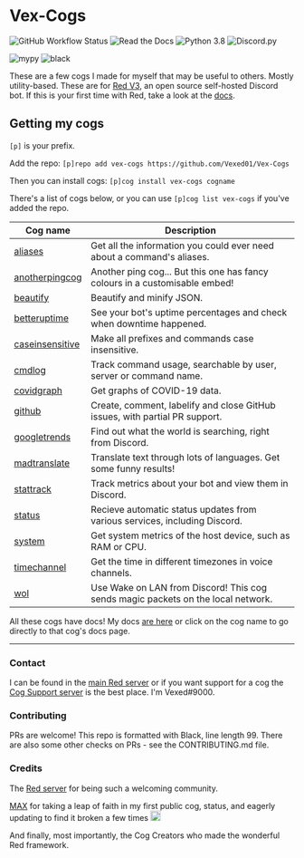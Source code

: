 # Vex-Cogs

![GitHub Workflow Status](https://img.shields.io/github/workflow/status/Vexed01/Vex-Cogs/Checks?label=checks&style=for-the-badge)
![Read the Docs](https://img.shields.io/readthedocs/vex-cogs?style=for-the-badge)
![Python 3.8](https://img.shields.io/badge/python-v3.8-blue?style=for-the-badge)
![Discord.py](https://img.shields.io/badge/discord-py-blue?style=for-the-badge)

![mypy](https://img.shields.io/badge/mypy-checked-brightgreen?style=for-the-badge)
![black](https://img.shields.io/badge/style-black-000000?style=for-the-badge&?link=https://github.com/psf/black)

These are a few cogs I made for myself that may be useful to others. Mostly utility-based.
These are for [Red V3](https://github.com/Cog-Creators/Red-DiscordBot/), an open source self-hosted Discord bot. If this is your first time with Red,
take a look at the [docs](https://docs.discord.red).

## Getting my cogs

`[p]` is your prefix.

Add the repo: `[p]repo add vex-cogs https://github.com/Vexed01/Vex-Cogs`

Then you can install cogs: `[p]cog install vex-cogs cogname`

There's a list of cogs below, or you can use `[p]cog list vex-cogs` if you've added the repo.

| Cog name | Description |
| --- | --- |
| [aliases](https://s.vexcodes.com/c/aliases) | Get all the information you could ever need about a command's aliases. |
| [anotherpingcog](https://s.vexcodes.com/c/anotherpingcog) | Another ping cog... But this one has fancy colours in a customisable embed! |
| [beautify](https://s.vexcodes.com/c/beautify) | Beautify and minify JSON. |
| [betteruptime](https://s.vexcodes.com/c/betteruptime) | See your bot's uptime percentages and check when downtime happened. |
| [caseinsensitive](https://s.vexcodes.com/c/caseinsensitive) | Make all prefixes and commands case insensitive. |
| [cmdlog](https://s.vexcodes.com/c/cmdlog) | Track command usage, searchable by user, server or command name. |
| [covidgraph](https://s.vexcodes.com/c/covidgraph) | Get graphs of COVID-19 data. |
| [github](https://s.vexcodes.com/c/github) | Create, comment, labelify and close GitHub issues, with partial PR support. |
| [googletrends](https://s.vexcodes.com/c/googletrends) | Find out what the world is searching, right from Discord. |
| [madtranslate](https://s.vexcodes.com/c/madtranslate) | Translate text through lots of languages. Get some funny results! |
| [stattrack](https://s.vexcodes.com/c/stattrack) | Track metrics about your bot and view them in Discord. |
| [status](https://s.vexcodes.com/c/status) | Recieve automatic status updates from various services, including Discord. |
| [system](https://s.vexcodes.com/c/system) | Get system metrics of the host device, such as RAM or CPU. |
| [timechannel](https://s.vexcodes.com/c/timechannel) | Get the time in different timezones in voice channels. |
| [wol](https://s.vexcodes.com/c/wol) | Use Wake on LAN from Discord! This cog sends magic packets on the local network.

All these cogs have docs! My docs [are here](https://cogdocs.vexcodes.com/en/latest) or click on the cog name to go directly to that cog's docs page.

---

### Contact

I can be found in the [main Red server](https://discord.gg/red) or if you want support for a cog the [Cog Support server](https://discord.gg/GET4DVk) is the best place. I'm Vexed#9000.

### Contributing

PRs are welcome! This repo is formatted with Black, line length 99. There are also some other checks on PRs - see the CONTRIBUTING.md file.

### Credits

The [Red server](https://discord.gg/red) for being such a welcoming community.

[MAX](https://github.com/maxbooiii) for taking a leap of faith in my first public cog, status, and eagerly updating to find it broken a few times
<img src="https://media.discordapp.net/attachments/133251234164375552/813322657185136650/aha.png" alt="aha" width="18" height="18">

And finally, most importantly, the Cog Creators who made the wonderful Red framework.
